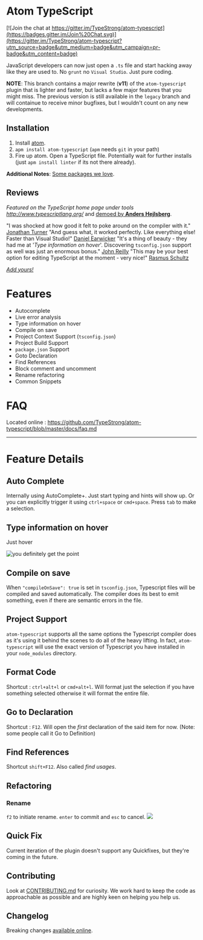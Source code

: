 # Atom TypeScript

[![Join the chat at https://gitter.im/TypeStrong/atom-typescript](https://badges.gitter.im/Join%20Chat.svg)](https://gitter.im/TypeStrong/atom-typescript?utm_source=badge&utm_medium=badge&utm_campaign=pr-badge&utm_content=badge)

JavaScript developers can now just open a `.ts` file and start hacking away like they are used to. No `grunt` no `Visual Studio`. Just pure coding.

**NOTE**: This branch contains a major rewrite (**v11**) of the `atom-typescript` plugin that is lighter and faster, but lacks a few major features that you might miss. The previous version is still available in the `legacy` branch and will containue to receive minor bugfixes, but I wouldn't count on any new developments.

## Installation

1. Install [atom](https://atom.io).
2. `apm install atom-typescript` (`apm` needs `git` in your path)
3. Fire up atom. Open a TypeScript file. Potentially wait for further installs (just `apm install linter` if its not there already).

**Additional Notes**: [Some packages we love](https://github.com/TypeStrong/atom-typescript/blob/master/docs/packages.md).

## Reviews
*Featured on the TypeScript home page under tools http://www.typescriptlang.org/* and [demoed by **Anders Hejlsberg**](https://twitter.com/schwarty/status/593858817894404096).

"I was shocked at how good it felt to poke around on the compiler with it." [Jonathan Turner](https://twitter.com/jntrnr)
"And guess what, it worked perfectly. Like everything else! Faster than Visual Studio!" [Daniel Earwicker](http://stackoverflow.com/users/27423/daniel-earwicker)
"It's a thing of beauty - they had me at '*Type information on hover*'. Discovering  `tsconfig.json` support as well was just an enormous bonus." [John Reilly](https://twitter.com/johnny_reilly)
"This may be your best option for editing TypeScript at the moment - very nice!" [Rasmus Schultz](https://twitter.com/mindplaydk)

[*Add yours!*](https://github.com/TypeStrong/atom-typescript/issues/66)

# Features
* Autocomplete
* Live error analysis
* Type information on hover
* Compile on save
* Project Context Support (`tsconfig.json`)
* Project Build Support
* `package.json` Support
* Goto Declaration
* Find References
* Block comment and uncomment
* Rename refactoring
* Common Snippets

# FAQ
Located online : https://github.com/TypeStrong/atom-typescript/blob/master/docs/faq.md

----

# Feature Details
## Auto Complete
Internally using AutoComplete+. Just start typing and hints will show up. Or you can explicitly trigger it using `ctrl+space` or `cmd+space`. Press `tab` to make a selection.

## Type information on hover
Just hover

![you definitely get the point](https://raw.githubusercontent.com/TypeStrong/atom-typescript/master/docs/screens/hover.png)

## Compile on save
When `"compileOnSave": true` is set in `tsconfig.json`, Typescript files will be compiled and saved automatically. The compiler does its best to emit something, even if there are semantic errors in the file.

## Project Support
`atom-typescript` supports all the same options the Typescript compiler does as it's using it behind the scenes to do all of the heavy lifting. In fact, `atom-typescript` will use the exact version of Typescript you have installed in your `node_modules` directory.

## Format Code
Shortcut : `ctrl+alt+l` or `cmd+alt+l`. Will format just the selection if you have something selected otherwise it will format the entire file.

## Go to Declaration
Shortcut : `F12`. Will open the *first* declaration of the said item for now. (Note: some people call it Go to Definition)

## Find References
Shortcut `shift+F12`. Also called *find usages*.

## Refactoring

### Rename
`f2` to initiate rename. `enter` to commit and `esc` to cancel.
![](https://raw.githubusercontent.com/TypeStrong/atom-typescript/master/docs/screens/renameRefactoring.png)

## Quick Fix
Current iteration of the plugin doesn't support any Quickfixes, but they're coming in the future.

## Contributing

Look at [CONTRIBUTING.md](https://github.com/TypeStrong/atom-typescript/blob/master/CONTRIBUTING.md) for curiosity. We work hard to keep the code as approachable as possible and are highly keen on helping you help us.

## Changelog
Breaking changes [available online](https://github.com/TypeStrong/atom-typescript/blob/master/docs/CHANGELOG.md).
